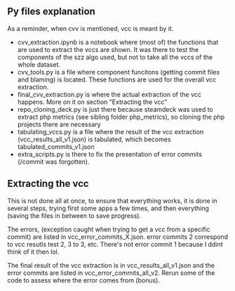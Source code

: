 ## Py files explanation

As a reminder, when cvv is mentioned, vcc is meant by it.

- cvv_extraction.ipynb is a notebook where (most of) the functions that are used to extract the vccs are shown. It was there to test the components of the szz algo used, but not to take all the vccs of the whole dataset.
- cvv_tools.py is a file where component funcitons (getting commit files and blaming) is located. These functions are used for the overall vcc extraction.
- final_cvv_extraction.py is where the actual extraction of the vcc happens. More on it on section "Extracting the vcc"
- repo_cloning_deck.py is just there because steamdeck was used to extract php metrics (see sibling folder php_metrics), so cloning the php projects there are necessary
- tabulating_vccs.py is a file where the result of the vcc extraction (vcc_results_all_v1.json) is tabulated, which becomes tabulated_commits_v1.json
- extra_scripts.py is there to fix the presentation of error commits (/commit was forgotten).

## Extracting the vcc
This is not done all at once, to ensure that everything works, it is done in several steps, trying first some apps a few times, and then everything (saving the files in between to save progress). 

The errors, (exception caught when trying to get a vcc from a specific commit) are listed in vcc_error_commits_X.json. error commits 2 correspond to vcc resutls test 2, 3 to 3, etc. There's not error commit 1 because I ddint think of it then lol. 

The final result of the vcc extraction is in vcc_results_all_v1.json and the error commits are listed in vcc_error_commits_all_v2. Rerun some of the code to assess where the error comes from (bonus).